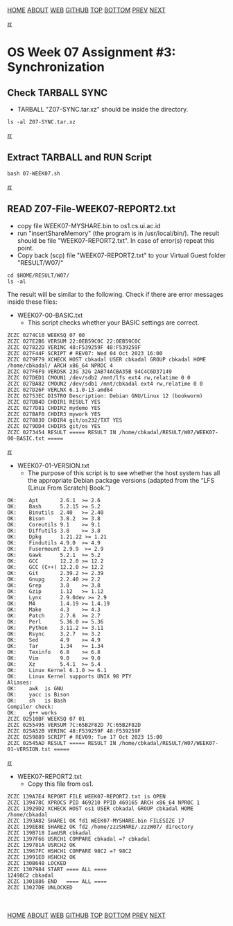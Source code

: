---
---
[HOME](index.md)
[ABOUT](README.md)
[WEB](https://osp4diss.vlsm.org/)
[GITHUB](https://github.com/os2xx/osp4diss/)
[TOP](#)
[BOTTOM](#endofpage)
[PREV](W07-02.md)
[NEXT](W07-04.md)

[&#x213C;](#endofpage)<br id="idx00">
# OS Week 07 Assignment #3: Synchronization

## Check TARBALL SYNC

* TARBALL "Z07-SYNC.tar.xz" should be inside the directory.

```
ls -al Z07-SYNC.tar.xz

```

[&#x213C;](#)<br id="idx01">
## Extract TARBALL and RUN Script

```
bash 07-WEEK07.sh

```

[&#x213C;](#)<br id="idx02">
## READ Z07-File-WEEK07-REPORT2.txt
* copy file WEEK07-MYSHARE.bin to os1.cs.ui.ac.id
* run "insertShareMemory" (the program is in /usr/local/bin/).
  The result should be file "WEEK07-REPORT2.txt".
  In case of error(s) repeat this point.
* Copy back (scp) file "WEEK07-REPORT2.txt" to your Virtual Guest folder "RESULT/W07/"

```
cd $HOME/RESULT/W07/
ls -al

```

The result will be similar to the following. Check if there are error messages inside these files:
* WEEK07-00-BASIC.txt
  * This script checks whether your BASIC settings are correct.

```
ZCZC 0274C10 WEEKSQ 07 00
ZCZC 027E2B6 VERSUM 22:0EB59C0C 22:0EB59C0C
ZCZC 027822D VERINC 48:F539259F 48:F539259F
ZCZC 027F44F SCRIPT # REV07: Wed 04 Oct 2023 16:00
ZCZC 0279F79 XCHECK HOST cbkadal USER cbkadal GROUP cbkadal HOME /home/cbkadal/ ARCH x86_64 NPROC 4
ZCZC 027F6F9 VERDSK 23G 32G 2AB74ACBA35B 94C4C6D37149
ZCZC 027DED1 CMOUN1 /dev/sdb2 /mnt/lfs ext4 rw,relatime 0 0
ZCZC 027BA82 CMOUN2 /dev/sdb1 /mnt/cbkadal ext4 rw,relatime 0 0
ZCZC 027D26F VERLNX 6.1.0-13-amd64
ZCZC 02753EC DISTRO Description: Debian GNU/Linux 12 (bookworm)
ZCZC 027DB4D CHDIR1 RESULT YES
ZCZC 0277D81 CHDIR2 mydemo YES
ZCZC 027BAF0 CHDIR3 mywork YES
ZCZC 0270830 CHDIR4 git/os232/TXT YES
ZCZC 0279DD4 CHDIR5 git/os YES
ZCZC 0273454 RESULT ===== RESULT IN /home/cbkadal/RESULT/W07/WEEK07-00-BASIC.txt =====

```

[&#x213C;](#)<br id="idx03">

* WEEK07-01-VERSION.txt
  * The purpose of this script is to see whether the host system has all the appropriate
    Debian package versions (adapted from the “LFS (Linux From Scratch) Book.”)

```
OK:    Apt       2.6.1  >= 2.6
OK:    Bash      5.2.15 >= 5.2
OK:    Binutils  2.40   >= 2.40
OK:    Bison     3.8.2  >= 3.8
OK:    Coreutils 9.1    >= 9.1
OK:    Diffutils 3.8    >= 3.8
OK:    Dpkg      1.21.22 >= 1.21
OK:    Findutils 4.9.0  >= 4.9
OK:    Fusermount 2.9.9  >= 2.9
OK:    Gawk      5.2.1  >= 5.2
OK:    GCC       12.2.0 >= 12.2
OK:    GCC (C++) 12.2.0 >= 12.2
OK:    Git       2.39.2 >= 2.39
OK:    Gnupg     2.2.40 >= 2.2
OK:    Grep      3.8    >= 3.8
OK:    Gzip      1.12   >= 1.12
OK:    Lynx      2.9.0dev >= 2.9
OK:    M4        1.4.19 >= 1.4.19
OK:    Make      4.3    >= 4.3
OK:    Patch     2.7.6  >= 2.7
OK:    Perl      5.36.0 >= 5.36
OK:    Python    3.11.2 >= 3.11
OK:    Rsync     3.2.7  >= 3.2
OK:    Sed       4.9    >= 4.9
OK:    Tar       1.34   >= 1.34
OK:    Texinfo   6.8    >= 6.8
OK:    Vim       9.0    >= 9.0
OK:    Xz        5.4.1  >= 5.4
OK:    Linux Kernel 6.1.0 >= 6.1
OK:    Linux Kernel supports UNIX 98 PTY
Aliases:
OK:    awk  is GNU
OK:    yacc is Bison
OK:    sh   is Bash
Compiler check:
OK:    g++ works
ZCZC 02510BF WEEKSQ 07 01
ZCZC 0255495 VERSUM 7C:65B2F82D 7C:65B2F82D
ZCZC 025A52B VERINC 48:F539259F 48:F539259F
ZCZC 0259889 SCRIPT # REV09: Tue 17 Oct 2023 15:00
ZCZC 02545AD RESULT ===== RESULT IN /home/cbkadal/RESULT/W07/WEEK07-01-VERSION.txt =====

```

[&#x213C;](#)<br id="idx04">

* WEEK07-REPORT2.txt 
  * Copy this file from os1.

```
ZCZC 139A7E4 REPORT FILE WEEK07-REPORT2.txt is OPEN
ZCZC 139478C XPROCS PID 469210 PPID 469165 ARCH x86_64 NPROC 1
ZCZC 13929D2 XCHECK HOST os1 USER cbkadal GROUP cbkadal HOME /home/cbkadal
ZCZC 1393A82 SHARE1 OK fd1 WEEK07-MYSHARE.bin FILESIZE 17
ZCZC 139EE8E SHARE2 OK fd2 /home/zzzSHARE/.zzzW07/ directory
ZCZC 139B718 IamUSR cbkadal
ZCZC 1397F66 USRCH1 COMPARE cbkadal =? cbkadal
ZCZC 139781A USRCH2 OK
ZCZC 13967FC HSHCH1 COMPARE 98C2 =? 98C2
ZCZC 13991E0 HSHCH2 OK
ZCZC 130B648 LOCKED
ZCZC 1307984 START ==== ALL ====
12498C2 cbkadal
ZCZC 1301886 END   ==== ALL ====
ZCZC 13027DE UNLOCKED

```

<br id="endofpage"><br>
[HOME](index.md)
[ABOUT](README.md)
[WEB](https://osp4diss.vlsm.org/)
[GITHUB](https://github.com/os2xx/osp4diss/)
[TOP](#)
[BOTTOM](#endofpage)
[PREV](W07-02.md)
[NEXT](W07-04.md)
<br>

